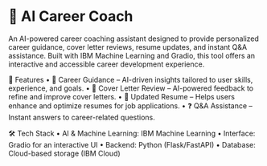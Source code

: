 # 🤖 AI Career Coach

An AI-powered career coaching assistant designed to provide personalized career guidance, cover letter reviews, resume updates, and instant Q&A assistance. Built with IBM Machine Learning and Gradio, this tool offers an interactive and accessible career development experience.

🚀 Features
	•	📌 Career Guidance – AI-driven insights tailored to user skills, experience, and goals.
	•	📄 Cover Letter Review – AI-powered feedback to refine and improve cover letters.
	•	📝 Updated Resume – Helps users enhance and optimize resumes for job applications.
	•	❓ Q&A Assistance – Instant answers to career-related questions.

🛠️ Tech Stack
	•	AI & Machine Learning: IBM Machine Learning
	•	Interface: Gradio for an interactive UI
	•	Backend: Python (Flask/FastAPI)
	•	Database: Cloud-based storage (IBM Cloud)
